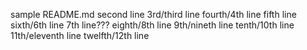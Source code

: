 sample README.md
second line
3rd/third line
fourth/4th line
fifth line
sixth/6th line
7th line???
eighth/8th line
9th/nineth line
tenth/10th line
11th/eleventh line
twelfth/12th line
